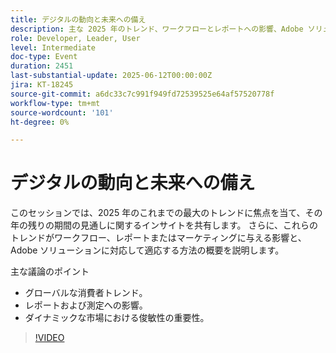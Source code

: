 ```yaml
---
title: デジタルの動向と未来への備え
description: 主な 2025 年のトレンド、ワークフローとレポートへの影響、Adobe ソリューションとの適応方法を確認します。 グローバルトレンド、俊敏性、測定について説明します。
role: Developer, Leader, User
level: Intermediate
doc-type: Event
duration: 2451
last-substantial-update: 2025-06-12T00:00:00Z
jira: KT-18245
source-git-commit: a6dc33c7c991f949fd72539525e64af57520778f
workflow-type: tm+mt
source-wordcount: '101'
ht-degree: 0%

---
```



# デジタルの動向と未来への備え

このセッションでは、2025 年のこれまでの最大のトレンドに焦点を当て、その年の残りの期間の見通しに関するインサイトを共有します。 さらに、これらのトレンドがワークフロー、レポートまたはマーケティングに与える影響と、Adobe ソリューションに対応して適応する方法の概要を説明します。

主な議論のポイント

* グローバルな消費者トレンド。
* レポートおよび測定への影響。
* ダイナミックな市場における俊敏性の重要性。

>[!VIDEO](https://video.tv.adobe.com/v/3463356/?learn=on&enablevpops)
